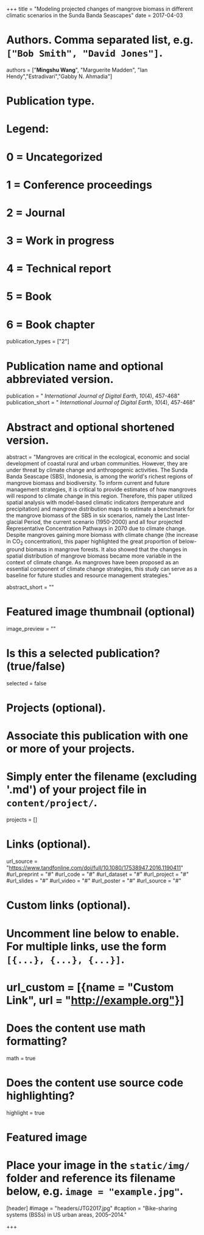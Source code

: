 +++
title = "Modeling projected changes of mangrove biomass in different climatic scenarios in the Sunda Banda Seascapes"
date = 2017-04-03

# Authors. Comma separated list, e.g. `["Bob Smith", "David Jones"]`.
authors = ["**Mingshu Wang**", "Marguerite Madden", "Ian Hendy","Estradivari","Gabby N. Ahmadia"]

# Publication type.
# Legend:
# 0 = Uncategorized
# 1 = Conference proceedings
# 2 = Journal
# 3 = Work in progress
# 4 = Technical report
# 5 = Book
# 6 = Book chapter
publication_types = ["2"]

# Publication name and optional abbreviated version.
publication = " *International Journal of Digital Earth*, *10*(4), 457-468"
publication_short = " *International Journal of Digital Earth*, *10*(4), 457-468"

# Abstract and optional shortened version.
abstract = "Mangroves are critical in the ecological, economic and social development of coastal rural and urban communities. However, they are under threat by climate change and anthropogenic activities. The Sunda Banda Seascape (SBS), Indonesia, is among the world's richest regions of mangrove biomass and biodiversity. To inform current and future management strategies, it is critical to provide estimates of how mangroves will respond to climate change in this region. Therefore, this paper utilized spatial analysis with model-based climatic indicators (temperature and precipitation) and mangrove distribution maps to estimate a benchmark for the mangrove biomass of the SBS in six scenarios, namely the Last Inter-glacial Period, the current scenario (1950-2000) and all four projected Representative Concentration Pathways in 2070 due to climate change. Despite mangroves gaining more biomass with climate change (the increase in CO<sub>2</sub> concentration), this paper highlighted the great proportion of below-ground biomass in mangrove forests. It also showed that the changes in spatial distribution of mangrove biomass became more variable in the context of climate change. As mangroves have been proposed as an essential component of climate change strategies, this study can serve as a baseline for future studies and resource management strategies."

abstract_short = ""

# Featured image thumbnail (optional)
image_preview = ""

# Is this a selected publication? (true/false)
selected = false

# Projects (optional).
#   Associate this publication with one or more of your projects.
#   Simply enter the filename (excluding '.md') of your project file in `content/project/`.

projects = []

# Links (optional).
url_source = "https://www.tandfonline.com/doi/full/10.1080/17538947.2016.1190411"
#url_preprint = "#"
#url_code = "#"
#url_dataset = "#"
#url_project = "#"
#url_slides = "#"
#url_video = "#"
#url_poster = "#"
#url_source = "#"

# Custom links (optional).
#   Uncomment line below to enable. For multiple links, use the form `[{...}, {...}, {...}]`.
# url_custom = [{name = "Custom Link", url = "http://example.org"}]

# Does the content use math formatting?
math = true

# Does the content use source code highlighting?
highlight = true

# Featured image
# Place your image in the `static/img/` folder and reference its filename below, e.g. `image = "example.jpg"`.
[header]
#image = "headers/JTG2017.jpg"
#caption = "Bike-sharing systems (BSSs) in US urban areas, 2005–2014."

+++

